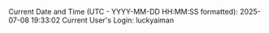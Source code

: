 Current Date and Time (UTC - YYYY-MM-DD HH:MM:SS formatted): 2025-07-08 19:33:02
Current User's Login: luckyaiman
